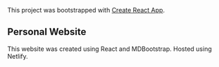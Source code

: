This project was bootstrapped with [Create React App](https://github.com/facebook/create-react-app).

## Personal Website

This website was created using React and MDBootstrap. Hosted using Netlify. 
